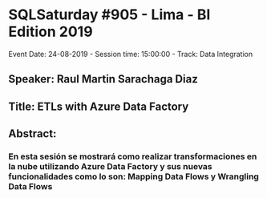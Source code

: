 # SQLSaturday #905 - Lima - BI Edition 2019
Event Date: 24-08-2019 - Session time: 15:00:00 - Track: Data Integration
## Speaker: Raul Martin Sarachaga Diaz
## Title: ETLs with Azure Data Factory
## Abstract:
### En esta sesión se mostrará como realizar transformaciones en la nube utilizando Azure Data Factory y sus nuevas funcionalidades como lo son: Mapping Data Flows y Wrangling Data Flows
